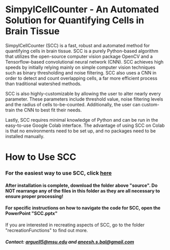 # SimpylCellCounter - An Automated Solution for Quantifying Cells in Brain Tissue

SimpylCellCounter (SCC) is a fast, robust and automated method for quantifying cells in brain tissue. SCC is a purely Python-based algorithm that utilizes the open-source computer vision package OpenCV and a Tensorflow-based convolutional neural network (CNN). SCC achieves high speeds by initially relying mainly on simple computer vision techniques such as binary thresholding and noise filtering. SCC also uses a CNN in order to detect and count overlapping cells, a far more efficient process than traditional watershed methods. 

SCC is also highly-customizable by allowing the user to alter nearly every parameter. These parameters include threshold value, noise filtering levels and the radius of cells to-be-counted. Additionally, the user can custom-train the CNN to best fit their needs. 

Lastly, SCC requires minimal knowledge of Python and can be run in the easy-to-use Google Colab interface. The advantage of using SCC on Colab is that no environments need to be set up, and no packages need to be installed manually.


# How to Use SCC

### For the easiest way to use SCC, click [here](examples)

#### After installation is complete, download the folder above "source". Do NOT rearrange any of the files in this folder as they are all necessary to ensure proper processing!

#### For specific instructions on how to navigate the code for SCC, open the PowerPoint "SCC.pptx"

If you are interested in recreating aspects of SCC, go to the folder "recreationFunctions" to find out more.



##### Contact: arguell5@msu.edu and aneesh.s.bal@gmail.com
